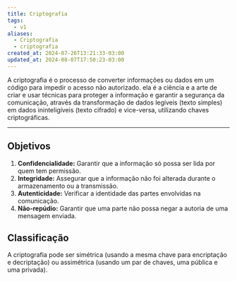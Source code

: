 ```yaml
---
title: Criptografia
tags:
  - v1
aliases:
  - Criptografia
  - criptografia
created_at: 2024-07-26T13:21:33-03:00
updated_at: 2024-08-07T17:50:23-03:00
---
```


A criptografia é o processo de converter informações ou dados em um código para impedir o acesso não autorizado. ela é a ciência e a arte de criar e usar técnicas para proteger a informação e garantir a segurança da comunicação, através da transformação de dados legíveis (texto simples) em dados ininteligíveis (texto cifrado) e vice-versa, utilizando chaves criptográficas.

---

## Objetivos

1. **Confidencialidade:** Garantir que a informação só possa ser lida por quem tem permissão.
2. **Integridade:** Assegurar que a informação não foi alterada durante o armazenamento ou a transmissão.
3. **Autenticidade:** Verificar a identidade das partes envolvidas na comunicação.
4. **Não-repúdio:** Garantir que uma parte não possa negar a autoria de uma mensagem enviada.

## Classificação

A criptografia pode ser simétrica (usando a mesma chave para encriptação e decriptação) ou assimétrica (usando um par de chaves, uma pública e uma privada). 